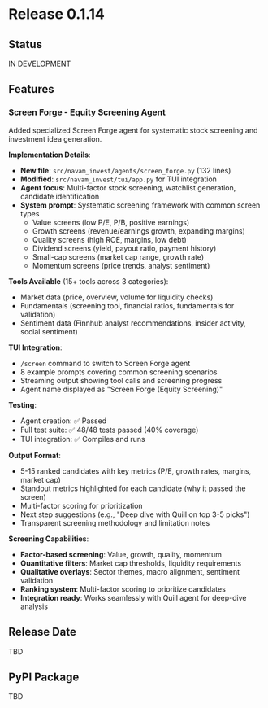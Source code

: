 # Release 0.1.14

## Status
IN DEVELOPMENT

## Features

### Screen Forge - Equity Screening Agent

Added specialized Screen Forge agent for systematic stock screening and investment idea generation.

**Implementation Details**:
- **New file**: `src/navam_invest/agents/screen_forge.py` (132 lines)
- **Modified**: `src/navam_invest/tui/app.py` for TUI integration
- **Agent focus**: Multi-factor stock screening, watchlist generation, candidate identification
- **System prompt**: Systematic screening framework with common screen types
  - Value screens (low P/E, P/B, positive earnings)
  - Growth screens (revenue/earnings growth, expanding margins)
  - Quality screens (high ROE, margins, low debt)
  - Dividend screens (yield, payout ratio, payment history)
  - Small-cap screens (market cap range, growth rate)
  - Momentum screens (price trends, analyst sentiment)

**Tools Available** (15+ tools across 3 categories):
- Market data (price, overview, volume for liquidity checks)
- Fundamentals (screening tool, financial ratios, fundamentals for validation)
- Sentiment data (Finnhub analyst recommendations, insider activity, social sentiment)

**TUI Integration**:
- `/screen` command to switch to Screen Forge agent
- 8 example prompts covering common screening scenarios
- Streaming output showing tool calls and screening progress
- Agent name displayed as "Screen Forge (Equity Screening)"

**Testing**:
- Agent creation: ✅ Passed
- Full test suite: ✅ 48/48 tests passed (40% coverage)
- TUI integration: ✅ Compiles and runs

**Output Format**:
- 5-15 ranked candidates with key metrics (P/E, growth rates, margins, market cap)
- Standout metrics highlighted for each candidate (why it passed the screen)
- Multi-factor scoring for prioritization
- Next step suggestions (e.g., "Deep dive with Quill on top 3-5 picks")
- Transparent screening methodology and limitation notes

**Screening Capabilities**:
- **Factor-based screening**: Value, growth, quality, momentum
- **Quantitative filters**: Market cap thresholds, liquidity requirements
- **Qualitative overlays**: Sector themes, macro alignment, sentiment validation
- **Ranking system**: Multi-factor scoring to prioritize candidates
- **Integration ready**: Works seamlessly with Quill agent for deep-dive analysis

## Release Date
TBD

## PyPI Package
TBD
